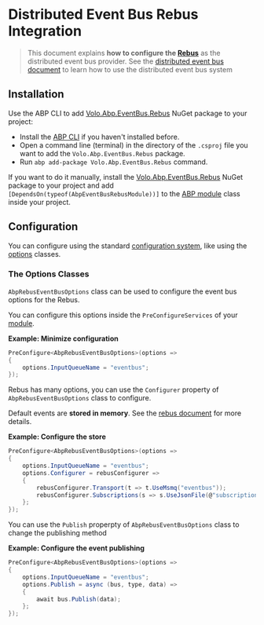 # Distributed Event Bus Rebus Integration

> This document explains **how to configure the [Rebus](http://mookid.dk/category/rebus/)** as the distributed event bus provider. See the [distributed event bus document](Distributed-Event-Bus.md) to learn how to use the distributed event bus system

## Installation

Use the ABP CLI to add [Volo.Abp.EventBus.Rebus](https://www.nuget.org/packages/Volo.Abp.EventBus.Rebus) NuGet package to your project:

* Install the [ABP CLI](https://docs.abp.io/en/abp/latest/CLI) if you haven't installed before.
* Open a command line (terminal) in the directory of the `.csproj` file you want to add the `Volo.Abp.EventBus.Rebus` package.
* Run `abp add-package Volo.Abp.EventBus.Rebus` command.

If you want to do it manually, install the [Volo.Abp.EventBus.Rebus](https://www.nuget.org/packages/Volo.Abp.EventBus.Rebus) NuGet package to your project and add `[DependsOn(typeof(AbpEventBusRebusModule))]` to the [ABP module](Module-Development-Basics.md) class inside your project.

## Configuration

You can configure using the standard [configuration system](Configuration.md), like using the [options](Options.md) classes.

### The Options Classes

`AbpRebusEventBusOptions` class can be used to configure the event bus options for the Rebus.

You can configure this options inside the `PreConfigureServices` of your [module](Module-Development-Basics.md).

**Example: Minimize configuration**

```csharp
PreConfigure<AbpRebusEventBusOptions>(options =>
{
    options.InputQueueName = "eventbus";
});
```

Rebus has many options, you can use the `Configurer` property of `AbpRebusEventBusOptions` class to configure.

Default events are **stored in memory**. See the [rebus document](https://github.com/rebus-org/Rebus/wiki/Transport) for more details.

**Example: Configure the store**

````csharp
PreConfigure<AbpRebusEventBusOptions>(options =>
{
    options.InputQueueName = "eventbus";
    options.Configurer = rebusConfigurer =>
    {
        rebusConfigurer.Transport(t => t.UseMsmq("eventbus"));
        rebusConfigurer.Subscriptions(s => s.UseJsonFile(@"subscriptions.json"));
    };
});
````

You can use the `Publish` properpty of `AbpRebusEventBusOptions` class to change the publishing method

**Example: Configure the event publishing**

````csharp
PreConfigure<AbpRebusEventBusOptions>(options =>
{
    options.InputQueueName = "eventbus";
    options.Publish = async (bus, type, data) =>
    {
        await bus.Publish(data);
    };
});
````
